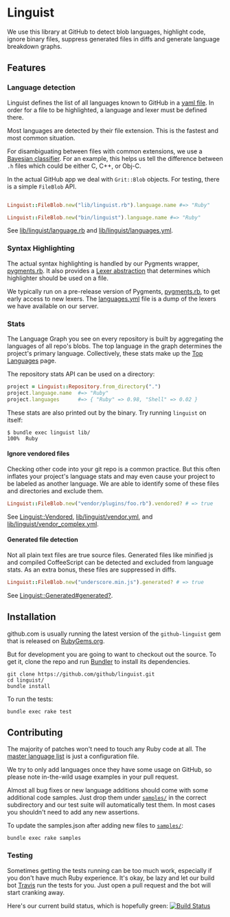 # Linguist

We use this library at GitHub to detect blob languages, highlight code, ignore binary files, suppress generated files in diffs and generate language breakdown graphs.

## Features

### Language detection

Linguist defines the list of all languages known to GitHub in a [yaml file](https://github.com/github/linguist/blob/master/lib/linguist/languages.yml). In order for a file to be highlighted, a language and lexer must be defined there.

Most languages are detected by their file extension. This is the fastest and most common situation.

For disambiguating between files with common extensions, we use a [Bayesian classifier](https://github.com/github/linguist/blob/master/lib/linguist/classifier.rb). For an example, this helps us tell the difference between `.h` files which could be either C, C++, or Obj-C.

In the actual GitHub app we deal with `Grit::Blob` objects. For testing, there is a simple `FileBlob` API.

```ruby

Linguist::FileBlob.new("lib/linguist.rb").language.name #=> "Ruby"

Linguist::FileBlob.new("bin/linguist").language.name #=> "Ruby"
```

See [lib/linguist/language.rb](https://github.com/github/linguist/blob/master/lib/linguist/language.rb) and [lib/linguist/languages.yml](https://github.com/github/linguist/blob/master/lib/linguist/languages.yml).

### Syntax Highlighting

The actual syntax highlighting is handled by our Pygments wrapper, [pygments.rb](https://github.com/tmm1/pygments.rb). It also provides a [Lexer abstraction](https://github.com/tmm1/pygments.rb/blob/master/lib/pygments/lexer.rb) that determines which highlighter should be used on a file.

We typically run on a pre-release version of Pygments, [pygments.rb](https://github.com/tmm1/pygments.rb), to get early access to new lexers. The [languages.yml](https://github.com/github/linguist/blob/master/lib/linguist/languages.yml) file is a dump of the lexers we have available on our server.

### Stats

The Language Graph you see on every repository is built by aggregating the languages of all repo's blobs. The top language in the graph determines the project's primary language. Collectively, these stats make up the [Top Languages](https://github.com/languages) page.

The repository stats API can be used on a directory:

```ruby
project = Linguist::Repository.from_directory(".")
project.language.name  #=> "Ruby"
project.languages      #=> { "Ruby" => 0.98, "Shell" => 0.02 }
```

These stats are also printed out by the binary. Try running `linguist` on itself:

    $ bundle exec linguist lib/
    100%  Ruby

#### Ignore vendored files

Checking other code into your git repo is a common practice. But this often inflates your project's language stats and may even cause your project to be labeled as another language. We are able to identify some of these files and directories and exclude them.

```ruby
Linguist::FileBlob.new("vendor/plugins/foo.rb").vendored? # => true
```

See [Linguist::Vendored](lib/linguist/vendored.rb), [lib/linguist/vendor.yml](lib/linguist/vendor.yml), and [lib/linguist/vendor_complex.yml](lib/linguist/vendor_complex.yml).

#### Generated file detection

Not all plain text files are true source files. Generated files like minified js and compiled CoffeeScript can be detected and excluded from language stats. As an extra bonus, these files are suppressed in diffs.

```ruby
Linguist::FileBlob.new("underscore.min.js").generated? # => true
```

See [Linguist::Generated#generated?](https://github.com/github/linguist/blob/master/lib/linguist/generated.rb).

## Installation

github.com is usually running the latest version of the `github-linguist` gem that is released on [RubyGems.org](http://rubygems.org/gems/github-linguist).

But for development you are going to want to checkout out the source. To get it, clone the repo and run [Bundler](http://gembundler.com/) to install its dependencies.

    git clone https://github.com/github/linguist.git
    cd linguist/
    bundle install

To run the tests:

    bundle exec rake test

## Contributing

The majority of patches won't need to touch any Ruby code at all. The [master language list](https://github.com/github/linguist/blob/master/lib/linguist/languages.yml) is just a configuration file.

We try to only add languages once they have some usage on GitHub, so please note in-the-wild usage examples in your pull request.

Almost all bug fixes or new language additions should come with some additional code samples. Just drop them under [`samples/`](https://github.com/github/linguist/tree/master/samples) in the correct subdirectory and our test suite will automatically test them. In most cases you shouldn't need to add any new assertions.

To update the samples.json after adding new files to [`samples/`](https://github.com/github/linguist/tree/master/samples):

    bundle exec rake samples

### Testing

Sometimes getting the tests running can be too much work, especially if you don't have much Ruby experience. It's okay, be lazy and let our build bot [Travis](http://travis-ci.org/#!/github/linguist) run the tests for you. Just open a pull request and the bot will start cranking away.

Here's our current build status, which is hopefully green: [![Build Status](https://secure.travis-ci.org/github/linguist.png?branch=master)](http://travis-ci.org/github/linguist)
